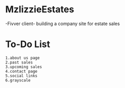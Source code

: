 # MzlizzieEstates
-Fivver client- building a company site for estate sales


# To-Do List
    1.about us page
    2.past sales
    3.upcoming sales
    4.contact page
    5.social links
    6.grayscale